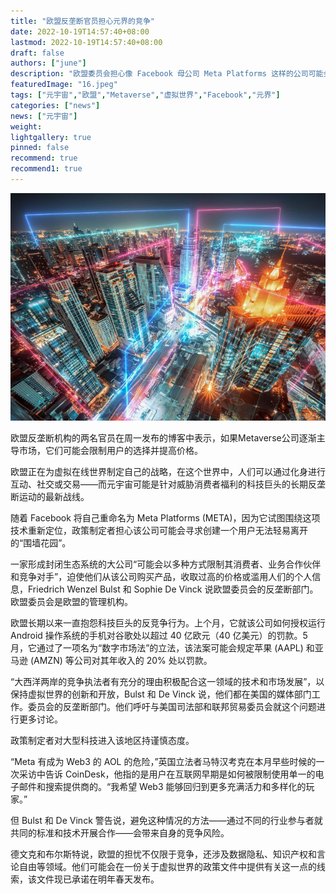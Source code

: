 ```yaml
---
title: "欧盟反垄断官员担心元界的竞争"
date: 2022-10-19T14:57:40+08:00
lastmod: 2022-10-19T14:57:40+08:00
draft: false
authors: ["june"]
description: "欧盟委员会担心像 Facebook 母公司 Meta Platforms 这样的公司可能会主导市场，伤害消费者。"
featuredImage: "16.jpeg"
tags: ["元宇宙","欧盟","Metaverse","虚拟世界","Facebook","元界"]
categories: ["news"]
news: ["元宇宙"]
weight: 
lightgallery: true
pinned: false
recommend: true
recommend1: true
---
```




![图片](15.png)



欧盟反垄断机构的两名官员在周一发布的博客中表示，如果Metaverse公司逐渐主导市场，它们可能会限制用户的选择并提高价格。

欧盟正在为虚拟在线世界制定自己的战略，在这个世界中，人们可以通过化身进行互动、社交或交易——而元宇宙可能是针对威胁消费者福利的科技巨头的长期反垄断运动的最新战线。

随着 Facebook 将自己重命名为 Meta Platforms (META)，因为它试图围绕这项技术重新定位，政策制定者担心该公司可能会寻求创建一个用户无法轻易离开的“围墙花园”。

一家形成封闭生态系统的大公司“可能会以多种方式限制其消费者、业务合作伙伴和竞争对手”，迫使他们从该公司购买产品，收取过高的价格或滥用人们的个人信息，Friedrich Wenzel Bulst 和 Sophie De Vinck 说欧盟委员会的反垄断部门。欧盟委员会是欧盟的管理机构。

欧盟长期以来一直抱怨科技巨头的反竞争行为。上个月，它就该公司如何授权运行 Android 操作系统的手机对谷歌处以超过 40 亿欧元（40 亿美元）的罚款。5 月，它通过了一项名为“数字市场法”的立法，该法案可能会规定苹果 (AAPL) 和亚马逊 (AMZN) 等公司对其年收入的 20% 处以罚款。

“大西洋两岸的竞争执法者有充分的理由积极配合这一领域的技术和市场发展”，以保持虚拟世界的创新和开放，Bulst 和 De Vinck 说，他们都在美国的媒体部门工作。委员会的反垄断部门。他们呼吁与美国司法部和联邦贸易委员会就这个问题进行更多讨论。

政策制定者对大型科技进入该地区持谨慎态度。

“Meta 有成为 Web3 的 AOL 的危险，”英国立法者马特汉考克在本月早些时候的一次采访中告诉 CoinDesk，他指的是用户在互联网早期是如何被限制使用单一的电子邮件和搜索提供商的。“我希望 Web3 能够回归到更多充满活力和多样化的玩家。”

但 Bulst 和 De Vinck 警告说，避免这种情况的方法——通过不同的行业参与者就共同的标准和技术开展合作——会带来自身的竞争风险。

德文克和布尔斯特说，欧盟的担忧不仅限于竞争，还涉及数据隐私、知识产权和言论自由等领域。他们可能会在一份关于虚拟世界的政策文件中提供有关这一点的线索，该文件现已承诺在明年春天发布。